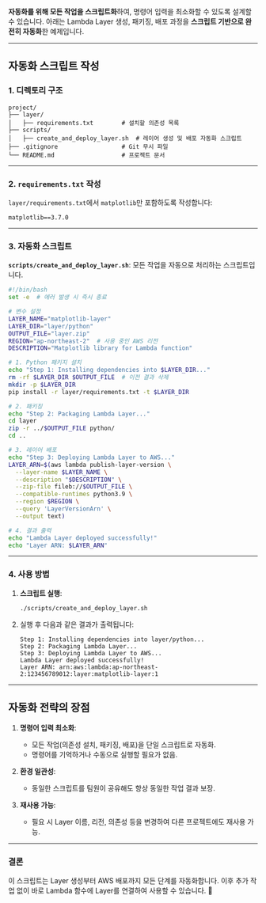 **자동화를 위해 모든 작업을 스크립트화**하여, 명령어 입력을 최소화할 수 있도록 설계할 수 있습니다. 아래는 Lambda Layer 생성, 패키징, 배포 과정을 **스크립트 기반으로 완전히 자동화**한 예제입니다.

---

## **자동화 스크립트 작성**

### **1. 디렉토리 구조**
```plaintext
project/
├── layer/
│   ├── requirements.txt        # 설치할 의존성 목록
├── scripts/
│   ├── create_and_deploy_layer.sh  # 레이어 생성 및 배포 자동화 스크립트
├── .gitignore                  # Git 무시 파일
└── README.md                   # 프로젝트 문서
```

---

### **2. `requirements.txt` 작성**
`layer/requirements.txt`에서 `matplotlib`만 포함하도록 작성합니다:
```plaintext
matplotlib==3.7.0
```

---

### **3. 자동화 스크립트**
**`scripts/create_and_deploy_layer.sh`**: 모든 작업을 자동으로 처리하는 스크립트입니다.
```bash
#!/bin/bash
set -e  # 에러 발생 시 즉시 종료

# 변수 설정
LAYER_NAME="matplotlib-layer"
LAYER_DIR="layer/python"
OUTPUT_FILE="layer.zip"
REGION="ap-northeast-2"  # 사용 중인 AWS 리전
DESCRIPTION="Matplotlib library for Lambda function"

# 1. Python 패키지 설치
echo "Step 1: Installing dependencies into $LAYER_DIR..."
rm -rf $LAYER_DIR $OUTPUT_FILE  # 이전 결과 삭제
mkdir -p $LAYER_DIR
pip install -r layer/requirements.txt -t $LAYER_DIR

# 2. 패키징
echo "Step 2: Packaging Lambda Layer..."
cd layer
zip -r ../$OUTPUT_FILE python/
cd ..

# 3. 레이어 배포
echo "Step 3: Deploying Lambda Layer to AWS..."
LAYER_ARN=$(aws lambda publish-layer-version \
  --layer-name $LAYER_NAME \
  --description "$DESCRIPTION" \
  --zip-file fileb://$OUTPUT_FILE \
  --compatible-runtimes python3.9 \
  --region $REGION \
  --query 'LayerVersionArn' \
  --output text)

# 4. 결과 출력
echo "Lambda Layer deployed successfully!"
echo "Layer ARN: $LAYER_ARN"
```

---

### **4. 사용 방법**
1. **스크립트 실행**:
   ```bash
   ./scripts/create_and_deploy_layer.sh
   ```

2. 실행 후 다음과 같은 결과가 출력됩니다:
   ```plaintext
   Step 1: Installing dependencies into layer/python...
   Step 2: Packaging Lambda Layer...
   Step 3: Deploying Lambda Layer to AWS...
   Lambda Layer deployed successfully!
   Layer ARN: arn:aws:lambda:ap-northeast-2:123456789012:layer:matplotlib-layer:1
   ```

---

## **자동화 전략의 장점**
1. **명령어 입력 최소화**:
   - 모든 작업(의존성 설치, 패키징, 배포)을 단일 스크립트로 자동화.
   - 명령어를 기억하거나 수동으로 실행할 필요가 없음.

2. **환경 일관성**:
   - 동일한 스크립트를 팀원이 공유해도 항상 동일한 작업 결과 보장.

3. **재사용 가능**:
   - 필요 시 Layer 이름, 리전, 의존성 등을 변경하여 다른 프로젝트에도 재사용 가능.

---

### **결론**
이 스크립트는 Layer 생성부터 AWS 배포까지 모든 단계를 자동화합니다. 이후 추가 작업 없이 바로 Lambda 함수에 Layer를 연결하여 사용할 수 있습니다. 🎯
